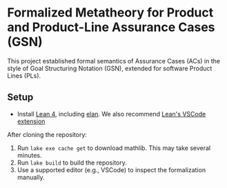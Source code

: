 Formalized Metatheory for Product and Product-Line Assurance Cases (GSN)
============================
This project established formal semantics of Assurance Cases (ACs) in the style of Goal Structuring Notation (GSN), extended for software Product Lines (PLs).

## Setup

* Install [Lean 4](https://lean-lang.org/), including [elan](https://github.com/leanprover/elan). We also recommend [Lean's VSCode extension](https://lean-lang.org/lean4/doc/quickstart.html)

After cloning the repository:

1. Run `lake exe cache get` to download mathlib. This may take several minutes.
2. Run `lake build` to build the repository. 
3. Use a supported editor (e.g., VSCode) to inspect the formalization manually.